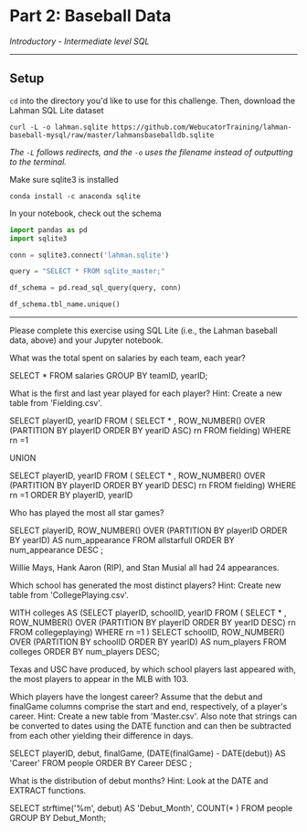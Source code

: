# Part 2: Baseball Data

*Introductory - Intermediate level SQL*

---

## Setup

`cd` into the directory you'd like to use for this challenge. Then, download the Lahman SQL Lite dataset

```
curl -L -o lahman.sqlite https://github.com/WebucatorTraining/lahman-baseball-mysql/raw/master/lahmansbaseballdb.sqlite
```

*The `-L` follows redirects, and the `-o` uses the filename instead of outputting to the terminal.*

Make sure sqlite3 is installed

```
conda install -c anaconda sqlite
```

In your notebook, check out the schema

```python
import pandas as pd
import sqlite3

conn = sqlite3.connect('lahman.sqlite')

query = "SELECT * FROM sqlite_master;"

df_schema = pd.read_sql_query(query, conn)

df_schema.tbl_name.unique()
```

---

Please complete this exercise using SQL Lite (i.e., the Lahman baseball data, above) and your Jupyter notebook.

What was the total spent on salaries by each team, each year?

SELECT * FROM salaries GROUP BY teamID, yearID;

What is the first and last year played for each player? Hint: Create a new table from 'Fielding.csv'.

SELECT playerID, yearID
FROM (
SELECT * , ROW_NUMBER()
OVER (PARTITION BY playerID ORDER BY yearID ASC) rn
FROM fielding)
WHERE rn =1

UNION

SELECT playerID, yearID
FROM (
SELECT * , ROW_NUMBER()
OVER (PARTITION BY playerID ORDER BY yearID DESC) rn
FROM fielding)
WHERE rn =1
ORDER BY playerID, yearID

Who has played the most all star games?

SELECT playerID, ROW_NUMBER() OVER (PARTITION BY playerID ORDER BY yearID) AS num_appearance FROM allstarfull ORDER BY num_appearance DESC ;

Willie Mays, Hank Aaron (RIP), and Stan Musial all had 24 appearances.

Which school has generated the most distinct players? Hint: Create new table from 'CollegePlaying.csv'.

WITH colleges AS
(SELECT playerID, schoolID, yearID
FROM (
SELECT * , ROW_NUMBER()
OVER (PARTITION BY playerID ORDER BY yearID DESC) rn
FROM collegeplaying)
WHERE rn =1
)
SELECT schoolID,
ROW_NUMBER() OVER (PARTITION BY schoolID ORDER BY yearID) AS num_players
FROM colleges
ORDER BY num_players DESC;

Texas and USC have produced, by which school players last appeared with, the most players to appear in the MLB with 103.

Which players have the longest career? Assume that the debut and finalGame columns comprise the start and end, respectively, of a player's career. Hint: Create a new table from 'Master.csv'. Also note that strings can be converted to dates using the DATE function and can then be subtracted from each other yielding their difference in days.

SELECT
playerID, debut, finalGame,
(DATE(finalGame) - DATE(debut)) AS 'Career'
FROM people
ORDER BY Career DESC ;

What is the distribution of debut months? Hint: Look at the DATE and EXTRACT functions.

SELECT
strftime('%m', debut) AS 'Debut_Month',
COUNT(* )
FROM people
GROUP BY Debut_Month;